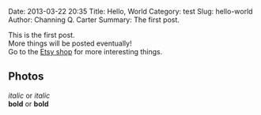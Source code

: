 Date: 2013-03-22 20:35
Title: Hello, World
Category: test
Slug: hello-world
Author: Channing Q. Carter
Summary: The first post.

This is the first post.  
More things will be posted eventually!  
Go to the [Etsy shop](http://etsy.com/shop/bestlachan) for more interesting things.  

Photos
------

*italic* or _italic_  
**bold** or __bold__  
